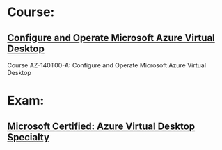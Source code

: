 # Course:
## [Configure and Operate Microsoft Azure Virtual Desktop](https://learn.microsoft.com/en-us/training/courses/az-140t00)
Course AZ-140T00-A: Configure and Operate Microsoft Azure Virtual Desktop

# Exam:
## [Microsoft Certified: Azure Virtual Desktop Specialty](https://learn.microsoft.com/en-us/credentials/certifications/azure-virtual-desktop-specialty/?source=recommendations&practice-assessment-type=certification)
